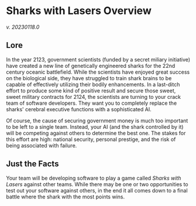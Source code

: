 # Sharks with Lasers Overview
_v. 20230118.0_
## Lore
In the year 2123, government scientists (funded by a secret miliary initiative) have created a new line of genetically engineered sharks for the 22nd century oceanic battlefield. While the scientists have enjoyed great success on the biological side, they have struggled to train shark brains to be capable of effectively utilizing their bodily enhancements. In a last-ditch effort to produce some kind of positive result and secure those sweet, sweet military contracts for 2124, the scientists are turning to your crack team of software developers. They want you to completely replace the sharks' cerebral executive functions with a sophisticated AI.

Of course, the cause of securing government money is much too important to be left to a single team. Instead, your AI (and the shark controlled by it) will be competing against others to determine the best one. The stakes for this effort are high: national security, personal prestige, and the risk of being associated with failure.

## Just the Facts
Your team will be developing software to play a game called _Sharks with Lasers_ against other teams. While there may be one or two opportunities to test out your software against others, in the end it all comes down to a final battle where the shark with the most points wins.